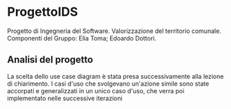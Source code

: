 # ProgettoIDS
Progetto di Ingegneria del Software. Valorizzazione del territorio comunale.
Componenti del Gruppo: Elia Toma; Edoardo Dottori.
## Analisi del progetto
La scelta dello use case diagram è stata presa successivamente alla lezione di chiarimento.
I casi d'uso che svolgevano un'azione simile sono state accorpati e generalizzati in un unico caso d'uso, che verra poi implementato nelle successive iterazioni
